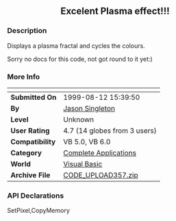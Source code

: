 ﻿<div align="center">

## Excelent Plasma effect\!\!\!


</div>

### Description

Displays a plasma fractal and cycles the colours.

Sorry no docs for this code, not got round to it yet:)
 
### More Info
 


<span>             |<span>
---                |---
**Submitted On**   |1999-08-12 15:39:50
**By**             |[Jason Singleton](https://github.com/Planet-Source-Code/PSCIndex/blob/master/ByAuthor/jason-singleton.md)
**Level**          |Unknown
**User Rating**    |4.7 (14 globes from 3 users)
**Compatibility**  |VB 5\.0, VB 6\.0
**Category**       |[Complete Applications](https://github.com/Planet-Source-Code/PSCIndex/blob/master/ByCategory/complete-applications__1-27.md)
**World**          |[Visual Basic](https://github.com/Planet-Source-Code/PSCIndex/blob/master/ByWorld/visual-basic.md)
**Archive File**   |[CODE\_UPLOAD357\.zip](https://github.com/Planet-Source-Code/jason-singleton-excelent-plasma-effect__1-2946/archive/master.zip)

### API Declarations

SetPixel,CopyMemory





